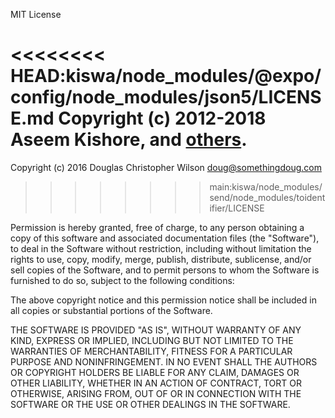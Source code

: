 MIT License

<<<<<<<< HEAD:kiswa/node_modules/@expo/config/node_modules/json5/LICENSE.md
Copyright (c) 2012-2018 Aseem Kishore, and [others].
========
Copyright (c) 2016 Douglas Christopher Wilson <doug@somethingdoug.com>
>>>>>>>> main:kiswa/node_modules/send/node_modules/toidentifier/LICENSE

Permission is hereby granted, free of charge, to any person obtaining a copy
of this software and associated documentation files (the "Software"), to deal
in the Software without restriction, including without limitation the rights
to use, copy, modify, merge, publish, distribute, sublicense, and/or sell
copies of the Software, and to permit persons to whom the Software is
furnished to do so, subject to the following conditions:

The above copyright notice and this permission notice shall be included in all
copies or substantial portions of the Software.

THE SOFTWARE IS PROVIDED "AS IS", WITHOUT WARRANTY OF ANY KIND, EXPRESS OR
IMPLIED, INCLUDING BUT NOT LIMITED TO THE WARRANTIES OF MERCHANTABILITY,
FITNESS FOR A PARTICULAR PURPOSE AND NONINFRINGEMENT. IN NO EVENT SHALL THE
AUTHORS OR COPYRIGHT HOLDERS BE LIABLE FOR ANY CLAIM, DAMAGES OR OTHER
LIABILITY, WHETHER IN AN ACTION OF CONTRACT, TORT OR OTHERWISE, ARISING FROM,
OUT OF OR IN CONNECTION WITH THE SOFTWARE OR THE USE OR OTHER DEALINGS IN THE
SOFTWARE.

[others]: https://github.com/json5/json5/contributors
